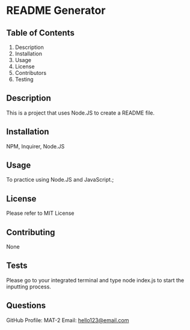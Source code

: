 # README Generator

  ## Table of Contents
  1. Description
  2. Installation
  3. Usage
  4. License
  5. Contributors
  6. Testing

  ## Description
  This is a project that uses Node.JS to create a README file.

  ## Installation
  NPM, Inquirer, Node.JS

  ## Usage
  To practice using Node.JS and JavaScript.;

  ## License
  Please refer to MIT License

  ## Contributing
  None

  ## Tests
  Please go to your integrated terminal and type node index.js to start the inputting process.

  ## Questions
  GitHub Profile: MAT-2
  Email: hello123@email.com
